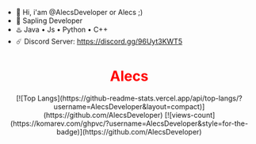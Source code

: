
- 🐍  Hi, i'am @AlecsDeveloper or Alecs ;)
- 🌱  Sapling Developer
- ♨️  Java • Js • Python • C++
- ☄️  Discord Server: https://discord.gg/96Uyt3KWT5

<center>
    <h1 style="color:red">Alecs</h1>
    [![Top Langs](https://github-readme-stats.vercel.app/api/top-langs/?username=AlecsDeveloper&layout=compact)](https://github.com/AlecsDeveloper) 
    [![views-count](https://komarev.com/ghpvc/?username=AlecsDeveloper&style=for-the-badge)](https://github.com/AlecsDeveloper)
</center>
